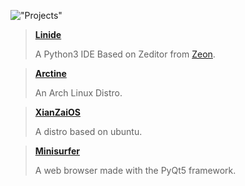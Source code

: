 !["Projects"](https://media.discordapp.net/attachments/808360760593612840/898324887326822471/unknown.png "Projects")

> **[Linide](https://github.com/Lintine/Linide)**
>
> A Python3 IDE Based on Zeditor from [Zeon](https://zeon.dev/).

> **[Arctine](https://lintine.github.io/arctine-docs/)**
>
> An Arch Linux Distro.

> **[XianZaiOS](https://lintine.github.io/XianZaiOS/)**
>
> A distro based on ubuntu.

> **[Minisurfer](https://minisurfer.weebly.com)**
>
> A web browser made with the PyQt5 framework.
